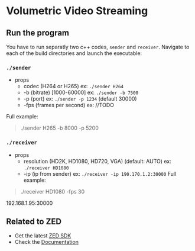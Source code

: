 # Volumetric Video Streaming

## Run the program
You have to run separatly two c++ codes, `sender` and `receiver`. Navigate to each of the build directories and launch the executable:

### `./sender`
* props
  * codec (H264 or H265) ex: `./sender H264`
  * -b (bitrate) [1000-60000] ex: `./sender -b 7500`
  * -p (port) ex: `./sender -p 1234` (default 30000)
  * -fps (frames per second) ex: //TODO
  
Full example:
> ./sender H265 -b 8000 -p 5200

### `./receiver`
* props
  * resolution (HD2K, HD1080, HD720, VGA) (default: AUTO) ex: `./receiver HD1080`
  * -ip (ip from sender) ex: `./receiver -ip 190.170.1.2:30000`
Full example:
> ./receiver HD1080 -fps 30

192.168.1.95:30000

## Related to ZED
 - Get the latest [ZED SDK](https://www.stereolabs.com/developers/release/)
 - Check the [Documentation](https://www.stereolabs.com/docs/)